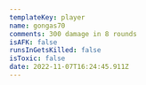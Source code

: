 ```yaml
---
templateKey: player
name: gongas70
comments: 300 damage in 8 rounds
isAFK: false
runsInGetsKilled: false
isToxic: false
date: 2022-11-07T16:24:45.911Z
---
```

